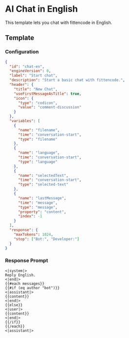# AI Chat in English

This template lets you chat with fittencode in English.

## Template

### Configuration

```json conversation-template
{
  "id": "chat-en",
  "engineVersion": 0,
  "label": "Start chat",
  "description": "Start a basic chat with fittencode.",
  "header": {
    "title": "New Chat",
    "useFirstMessageAsTitle": true,
    "icon": {
      "type": "codicon",
      "value": "comment-discussion"
    }
  },
  "variables": [
    {
      "name": "filename",
      "time": "conversation-start",
      "type": "filename"
    },
    {
      "name": "language",
      "time": "conversation-start",
      "type": "language"
    },
    {
      "name": "selectedText",
      "time": "conversation-start",
      "type": "selected-text"
    },
    {
      "name": "lastMessage",
      "time": "message",
      "type": "message",
      "property": "content",
      "index": -1
    }
  ],
  "response": {
    "maxTokens": 1024,
    "stop": ["Bot:", "Developer:"]
  }
}
```

### Response Prompt

```template-response
<|system|>
Reply English.
<|end|>
{{#each messages}}
{{#if (eq author "bot")}}
<|assistant|>
{{content}}
<|end|>
{{else}}
<|user|>
{{content}}
<|end|>
{{/if}}
{{/each}}
<|assistant|>
```
